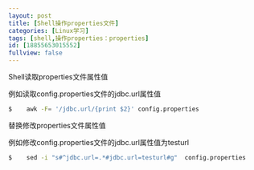 ```yaml
---
layout: post
title: [Shell操作properties文件]
categories: [Linux学习]
tags: [shell,操作properties：properties]
id: [18855653015552]
fullview: false
---
```


Shell读取properties文件属性值

例如读取config.properties文件的jdbc.url属性值

```bash
$    awk -F= '/jdbc.url/{print $2}' config.properties
```

替换修改properties文件属性值

例如修改config.properties文件的jdbc.url属性值为testurl

```bash
$    sed -i "s#^jdbc.url=.*#jdbc.url=testurl#g"  config.properties
```


